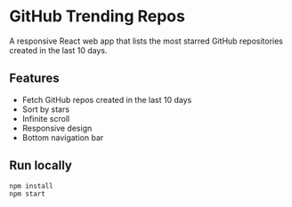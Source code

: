# GitHub Trending Repos

A responsive React web app that lists the most starred GitHub repositories created in the last 10 days.

## Features
- Fetch GitHub repos created in the last 10 days
- Sort by stars
- Infinite scroll
- Responsive design
- Bottom navigation bar

## Run locally
```bash
npm install
npm start
```